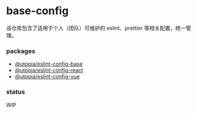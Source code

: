 # base-config

该仓库包含了适用于个人（团队）可维护的 eslint、prettier 等相关配置，统一管理。

### packages
* [@utopia/eslint-config-base](./packages/eslint-config-base)
* [@utopia/eslint-config-react](./packages/eslint-config-react)
* [@utopia/eslint-config-vue](./packages/eslint-config-vue)

### status
WIP
